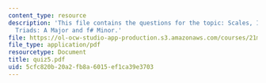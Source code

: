 ```yaml
---
content_type: resource
description: 'This file contains the questions for the topic: Scales, Intervals, and
  Triads: A Major and f# Minor.'
file: https://ol-ocw-studio-app-production.s3.amazonaws.com/courses/21m-301-harmony-and-counterpoint-i-spring-2005/5cfc820b20a2fb8a6015ef1ca39e3703_quiz5.pdf
file_type: application/pdf
resourcetype: Document
title: quiz5.pdf
uid: 5cfc820b-20a2-fb8a-6015-ef1ca39e3703
---
```

